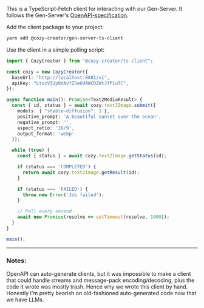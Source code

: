 This is a TypeScript-Fetch client for interacting with our Gen-Server. It follows the Gen-Server's [OpenAPI-specification](https://github.com/cozy-creator/gen-server/tree/dev/openapi/v1/openapi.yaml).

Add the client package to your project:

```bash
yarn add @cozy-creator/gen-server-ts-client
```

Use the client in a simple polling script:

```typescript
import { CozyCreator } from "@cozy-creator/ts-client";

const cozy = new CozyCreator({
  baseUrl: "http://localhost:8881/v1",
  apiKey: "LtozVIUp9dAvfZSe6HAWCDZWtJfP1uTC",
});

async function main(): Promise<Text2MediaResult> {
  const { id, status } = await cozy.text2Image.submit({
    models: { "stable-diffusion": 1 },
    positive_prompt: 'A beautiful sunset over the ocean',
    negative_prompt: '',
    aspect_ratio: '16/9',
    output_format: 'webp'
  });

  while (true) {
    const { status } = await cozy.text2Image.getStatus(id);

    if (status === 'COMPLETED') {
      return await cozy.text2Image.getResult(id);
    }

    if (status === 'FAILED') {
      throw new Error('Job failed');
    }

    // Poll every second
    await new Promise(resolve => setTimeout(resolve, 1000));
  }
}

main();
```

---

### Notes:

OpenAPI can auto-generate clients, but it was impossible to make a client that could handle streams and message-pack encoding/decoding, plus the code it wrote was mostly trash. Hence why we wrote this client by hand. Honestly I'm pretty bearish on old-fashioned auto-generated code now that we have LLMs.
